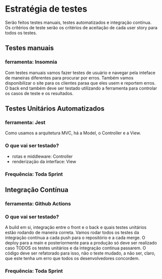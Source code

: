 # Estratégia de testes

Serão feitos testes manuais, testes automatizados e integração contínua. Os critérios de teste serão os critérios de aceitação de cada user story para todos os testes.

## Testes manuais

### ferramenta: Insomnia
Com testes manuais vamos fazer testes de usuário e navegar pela inteface de maneiras diferentes para procurar por erros. 
Também vamos disponibilizar o site para os clientes paraa que eles usem e reportem erros.
O back end também deve ser testado utilizando a ferramenta para controlar os casos de teste e os resultados.

## Testes Unitários Automatizados
### ferramenta: Jest

Como usamos a arquitetura MVC, há a Model, o Controller e a View.
### O que vai ser testado?

- rotas e middleware: Controller
- renderização da interface: View

### Frequência: Toda Sprint

## Integração Contínua

### ferramenta: Github Actions

### O que vai ser testado?

A build em si, integração entre o front e o back e quais testes unitários estão rodando de maneira correta. 
Vamos rodar todos os testes da integração contínua a cada push para o repositório e a cada merge.
O deploy para a main e posteriormente para a produção só deve ser realizado caso TODOS os testes unitários e da integração contínua passarem.
O código deve ser refatorado para isso, não o teste mudado, a não ser, claro, que este tenha um erro que todos os desenvolvedores concordem.

### Frequência: Toda Sprint
